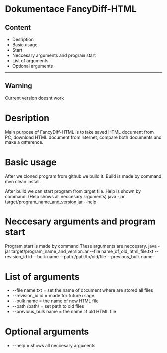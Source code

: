 Dokumentace
FancyDiff-HTML
================

Content
-----------

* Desription
* Basic usage
* Start 
* Neccesary arguments and program start
* List of arguments
* Optional arguments
---------------------------------
Warning
-----------
Current version doesnt work

Desription
=============
Main purpose of FancyDiff-HTML is to take saved HTML document from PC, download HTML document from internet, compare both documents and make a difference.

Basic usage
============
After we cloned program from github we build it. 
Build is made by command mvn clean install.

After build we can start program from target file.
Help is shown by command. (Help shows all neccesary arguments)
java -jar target/program_name_and_version.jar --help

Neccesary arguments and program start
======================================
Program start is made by command
These arguments are neccesary.
java -jar target/program_name_and_version.jar --file name_of_old_html_file.txt --revision_id id --bulk name --path /path/to/old/file --previous_bulk name

List of arguments
===================
* --file name.txt = set the name of document where are stored all files
* --revision_id id = made for future usage
* --bulk name = the name of new HTML file
* --path /path/ = set path to old files
* --previous_bulk name = the name of old HTML file

Optional arguments
==================
* --help = shows all neccesary arguments


